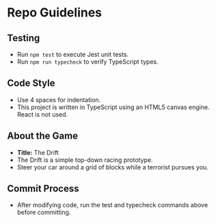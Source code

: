 # Repo Guidelines

## Testing
- Run `npm test` to execute Jest unit tests.
- Run `npm run typecheck` to verify TypeScript types.

## Code Style
- Use 4 spaces for indentation.
- This project is written in TypeScript using an HTML5 canvas engine. React is not used.

## About the Game
- **Title:** The Drift
- The Drift is a simple top-down racing prototype.
- Steer your car around a grid of blocks while a terrorist pursues you.

## Commit Process
- After modifying code, run the test and typecheck commands above before committing.
